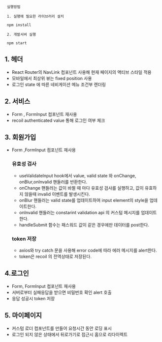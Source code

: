 
```

 실행방법

 1. 실행에 필요한 라이브러리 설치

 npm install

 2. 개발서버 실행

 npm start

```


## 1. 헤더

- React Router의 NavLink 컴포넌트 사용해 현재 페이지의 액티브 스타일 적용
- 모바일에서 최상위 뷰는 fixed position 사용
- 로그인 state 에 따른 네비게이션 메뉴 조건부 렌더링

## 2. 서비스

- Form , FormInput 컴포넌트 재사용
- recoil authenticated value 통해 로그인 여부 체크

## 3. 회원가입

- Form ,FormInput 컴포넌트 재사용

  ### 유효성 검사

  - useValidateInput hook에서 value, valid state 와 onChange, onBlur,onInvalid 핸들러를 반환한다.
  - onChange 핸들러는 값이 바뀔 때 마다 유효성 검사를 실행하고, 값이 유효하지 않을때 invalid 이벤트를 발생시킨다.
  - onBlur 핸들러는 valid state를 업데이트하여 input element의 style을 업데이트한다.
  - onInvalid 핸들러는 constarint validation api 의 커스텀 메시지를 업데이트한다.
  - handleSubmit 함수는 패스워드 값이 같은 경우에만 데이터를 post한다.

  ### token 저장

  - axios와 try catch 문을 사용해 error code에 따라 에러 메시지를 alert한다.
  - token은 recoil 의 전역상태로 저장된다.

## 4.로그인

- Form, FormInput 컴포넌트 재사용
- 서버로부터 실패응답을 받으면 비밀번호 확인 alert 호출
- 응답 성공시 token 저장

## 5. 마이페이지

- 커스텀 로더 컴포넌트를 만들어 요청시간 동안 로딩 표시
- 로그인 되지 않은 상태에서 뒤로가기로 접근시 홈으로 리다이렉트

